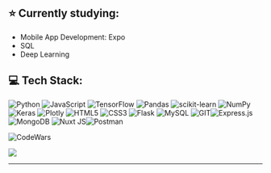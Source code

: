 ## ⭐ Currently studying: 
<ul>
	<li>Mobile App Development: Expo</li>
	<!-- <li>Responsive Web Design</li> -->
	<!-- <li>Javascript DSA</li> -->
	<!-- <li>React, Node, Expo Go, and React Native</li> -->
	<!--<li>R Programming</li>-->
	<li>SQL</li>
	<li>Deep Learning</li>
</ul>

## 💻 Tech Stack:
![Python](https://img.shields.io/badge/python-3670A0?style=for-the-badge&logo=python&logoColor=ffdd54) ![JavaScript](https://img.shields.io/badge/javascript-%23323330.svg?style=for-the-badge&logo=javascript&logoColor=%23F7DF1E)  ![TensorFlow](https://img.shields.io/badge/TensorFlow-%23FF6F00.svg?style=for-the-badge&logo=TensorFlow&logoColor=white) ![Pandas](https://img.shields.io/badge/pandas-%23150458.svg?style=for-the-badge&logo=pandas&logoColor=white) ![scikit-learn](https://img.shields.io/badge/scikit--learn-%23F7931E.svg?style=for-the-badge&logo=scikit-learn&logoColor=white) ![NumPy](https://img.shields.io/badge/numpy-%23013243.svg?style=for-the-badge&logo=numpy&logoColor=white) ![Keras](https://img.shields.io/badge/Keras-%23D00000.svg?style=for-the-badge&logo=Keras&logoColor=white) ![Plotly](https://img.shields.io/badge/Plotly-%233F4F75.svg?style=for-the-badge&logo=plotly&logoColor=white) ![HTML5](https://img.shields.io/badge/html5-%23E34F26.svg?style=for-the-badge&logo=html5&logoColor=white) ![CSS3](https://img.shields.io/badge/css3-%231572B6.svg?style=for-the-badge&logo=css3&logoColor=white)  ![Flask](https://img.shields.io/badge/flask-%23000.svg?style=for-the-badge&logo=flask&logoColor=white) ![MySQL](https://img.shields.io/badge/mysql-%2300000f.svg?style=for-the-badge&logo=mysql&logoColor=white) ![GIT](https://img.shields.io/badge/Git-fc6d26?style=for-the-badge&logo=git&logoColor=white)![Express.js](https://img.shields.io/badge/express.js-%23404d59.svg?style=for-the-badge&logo=express&logoColor=%2361DAFB) ![MongoDB](https://img.shields.io/badge/MongoDB-%234ea94b.svg?style=for-the-badge&logo=mongodb&logoColor=white) ![Nuxt JS](https://img.shields.io/badge/Nuxt-002E3B?style=for-the-badge&logo=nuxt.js&logoColor=#00DC82)![Postman](https://img.shields.io/badge/Postman-FF6C37?style=for-the-badge&logo=postman&logoColor=white)

<!-- ### CodeWars -->
![CodeWars](https://www.codewars.com/users/neeeal/badges/large)



[![](https://visitcount.itsvg.in/api?id=neeeal&icon=1&color=12)](https://visitcount.itsvg.in)

<!-- ![Expo](https://img.shields.io/badge/expo-1C1E24?style=for-the-badge&logo=expo&logoColor=#D04A37) -->
<!-- ![R](https://img.shields.io/badge/r-%23276DC3.svg?style=for-the-badge&logo=r&logoColor=white) -->
<!-- ![Next JS](https://img.shields.io/badge/Next-black?style=for-the-badge&logo=next.js&logoColor=white) -->
<!-- Proudly created with GPRM ( https://gprm.itsvg.in ) 


# 💻 Tech Stack:
# 📊 GitHub Stats:
![](https://github-readme-stats.vercel.app/api?username=neeeal&theme=dark&hide_border=false&include_all_commits=false&count_private=false)<br/>
![](https://github-readme-streak-stats.herokuapp.com/?user=neeeal&theme=dark&hide_border=false)<br/>
![](https://github-readme-stats.vercel.app/api/top-langs/?username=neeeal&theme=dark&hide_border=false&include_all_commits=false&count_private=false&layout=compact)
-->
---

<!-- Proudly created with GPRM ( https://gprm.itsvg.in ) -->
<!-- ![React](https://img.shields.io/badge/react-%2320232a.svg?style=for-the-badge&logo=react&logoColor=%2361DAFB) -->
<!-- -->
